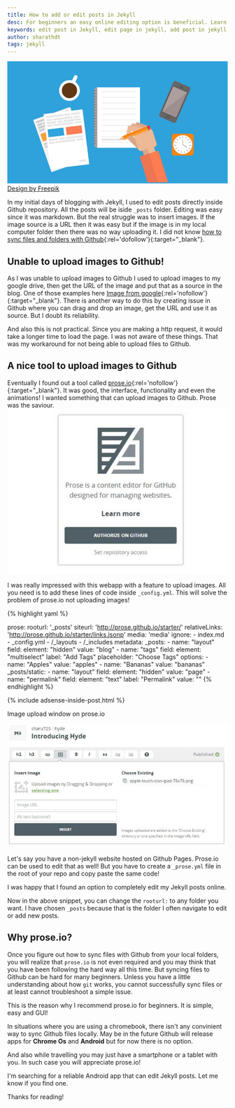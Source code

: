 ```yaml
---
title: How to add or edit posts in Jekyll
desc: For beginners an easy online editing option is beneficial. Learn how to add posts, edit posts and other Jekyll files online through prose.io in this tutorial. Also find out how to upload images using prose.io!
keywords: edit post in Jekyll, edit page in jekyll, add post in jekyll
author: sharathdt
tags: jekyll
---
```


<img alt="Creating pages in Jekyll" title="Make a new html page in Jekyll" itemprop="thumbnailUrl" src="/images/how-to-edit-add-posts-in-jekyll.jpg">
<a rel="nofollow" target="_blank" href="http://www.freepik.com/free-vector/office-banners_800177.htm">Design by Freepik</a>

In my initial days of blogging with Jekyll, I used to edit posts directly inside Github repository. All the posts will be iside ```_posts``` folder. Editing was easy since it was markdown. But the real struggle was to insert images. If the image source is a URL then it was easy but if the image is in my local computer folder then there was no way uploading it. I did not know [how to sync files and folders with Github](http://blog.webjeda.com/how-to-sync-files-folders-with-github){:rel='dofollow'}{:target="_blank"}.

## Unable to upload images to Github!
As I was unable to upload images to Github I used to upload images to my google drive, then get the URL of the image and put that as a source in the blog. One of those examples here
[Image from google](https://lh3.googleusercontent.com/-j3S-KX7DwQ0/VDi4p2xTzVI/AAAAAAAAAGo/_PP4-udRS4c/s550-no/moto-hint-story-pairit-us.jpg){:rel='nofollow'}{:target="_blank"}.
There is another way to do this by creating issue in Github where you can drag and drop an image, get the URL and use it as source. But I doubt its reliability.

And also this is not practical. Since you are making a http request, it would take a longer time to load the page. I was not aware of these things. That was my workaround for not being able to upload files to Github.


## A nice tool to upload images to Github
Eventually I found out a tool called [prose.io](http://prose.io){:rel='nofollow'}{:target="_blank"}. It was good, the interface, functionality and even the animations! I wanted something that can upload images to Github. Prose was the saviour.
![Prose.io jekyll editor screenshot](/images/how-to-use-prose-io-with-jekyll.jpg)

I was really impressed with this webapp with a feature to upload images. All you need is to add these lines of code inside ```_config.yml```. This will solve the problem of prose.io not uploading images!

{% highlight yaml %}

prose:
  rooturl: '_posts'
  siteurl: 'http://prose.github.io/starter/'
  relativeLinks: 'http://prose.github.io/starter/links.jsonp'
  media: 'media'
  ignore:
    - index.md
    - _config.yml
    - /_layouts
    - /_includes
  metadata:
    _posts:
      - name: "layout"
        field:
          element: "hidden"
          value: "blog"
      - name: "tags"
        field:
          element: "multiselect"
          label: "Add Tags"
          placeholder: "Choose Tags"
          options:
            - name: "Apples"
              value: "apples"
            - name: "Bananas"
              value: "bananas"
    _posts/static:
      - name: "layout"
        field:
          element: "hidden"
          value: "page"
      - name: "permalink"
        field:
          element: "text"
          label: "Permalink"
          value: ""
{% endhighlight %}

{% include adsense-inside-post.html %}

Image upload window on prose.io

![Upload images to github using prose](/images/upload-image-to-github-using-prose.jpg)

Let's say you have a non-jekyll website hosted on Github Pages. Prose.io can be used to edit that as well! But you have to create a ```_prose.yml``` file in the root of your repo and copy paste the same code!

I was happy that I found an option to completely edit my Jekyll posts online. 

Now in the above snippet, you can change the ```rooturl:``` to any folder you want. I have chosen ```_posts``` because that is the folder I often navigate to edit or add new posts.

## Why prose.io?
Once you figure out how to sync files with Github from your local folders, you will realize that ```prose.io``` is not even required and you may think that you have been following the hard way all this time. But syncing files to Github can be hard for many beginners. Unless you have a little understanding about how ```git``` works, you cannot successfully sync files or at least cannot troubleshoot a simple issue.

This is the reason why I recommend prose.io for beginners. It is simple, easy and GUI!

In situations where you are using a chromebook, there isn't any convinient way to sync Github files locally. May be in the future Github will release apps for **Chrome Os** and **Android** but for now there is no option. 

And also while travelling you may just have a smartphone or a tablet with you. In such case you will appreciate prose.io!

I'm searching for a reliable Android app that can edit Jekyll posts. Let me know if you find one.

Thanks for reading!
